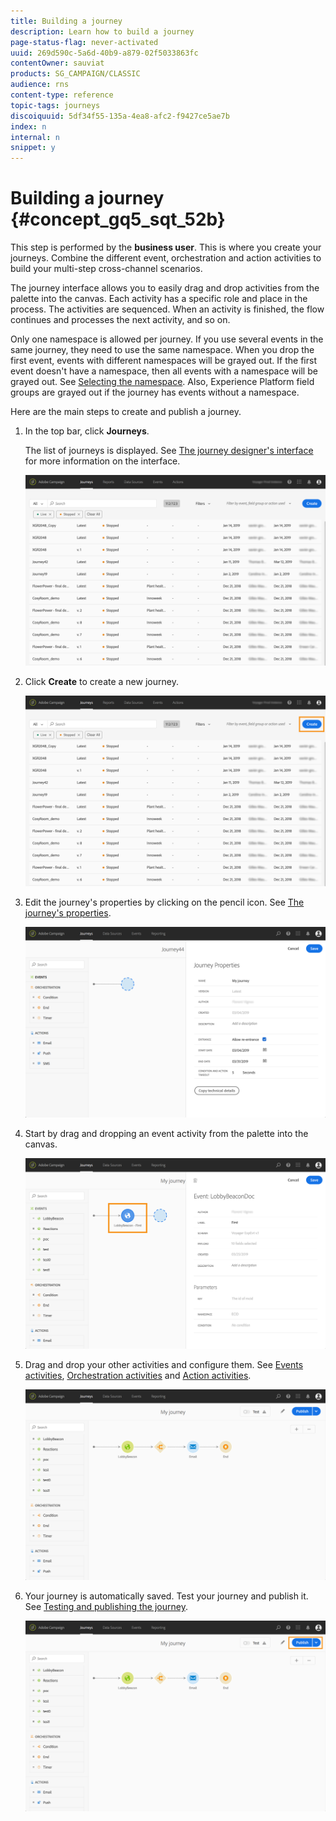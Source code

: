 ```yaml
---
title: Building a journey
description: Learn how to build a journey
page-status-flag: never-activated
uuid: 269d590c-5a6d-40b9-a879-02f5033863fc
contentOwner: sauviat
products: SG_CAMPAIGN/CLASSIC
audience: rns
content-type: reference
topic-tags: journeys
discoiquuid: 5df34f55-135a-4ea8-afc2-f9427ce5ae7b
index: n
internal: n
snippet: y
---
```



# Building a journey {#concept_gq5_sqt_52b}

This step is performed by the **business user**. This is where you create your journeys. Combine the different event, orchestration and action activities to build your multi-step cross-channel scenarios.

The journey interface allows you to easily drag and drop activities from the palette into the canvas. Each activity has a specific role and place in the process. The activities are sequenced. When an activity is finished, the flow continues and processes the next activity, and so on.

Only one namespace is allowed per journey. If you use several events in the same journey, they need to use the same namespace. When you drop the first event, events with different namespaces will be grayed out. If the first event doesn't have a namespace, then all events with a namespace will be grayed out. See [Selecting the namespace](../event/eventnamespace.md#concept_ckb_3qt_52b). Also, Experience Platform field groups are grayed out if the journey has events without a namespace.

Here are the main steps to create and publish a journey.

1. In the top bar, click **Journeys**. 

    The list of journeys is displayed. See [The journey designer's interface](../building-journeys/journeyinterface.md#concept_m1g_5qt_52b) for more information on the interface.

    ![](../assets/journey30.png)

1. Click **Create** to create a new journey.

    ![](../assets/journey31.png)

1. Edit the journey's properties by clicking on the pencil icon. See [The journey's properties](../building-journeys/journeyproperty.md#concept_prq_wqt_52b).

    ![](../assets/journey32.png)

1. Start by drag and dropping an event activity from the palette into the canvas.

    ![](../assets/journey33.png)

1. Drag and drop your other activities and configure them. See [Events activities](../building-journeys/journeyevent.md#concept_rws_1rt_52b), [Orchestration activities](../building-journeys/journeyorchestration.md#concept_ksq_2rt_52b) and [Action activities](../building-journeys/journeyaction.md#concept_hbj_hrt_52b).

    ![](../assets/journey34.png)

1. Your journey is automatically saved. Test your journey and publish it. See [Testing and publishing the journey](../building-journeys/journeypublication.md#concept_mtc_lrt_52b).

    ![](../assets/journey36.png)
